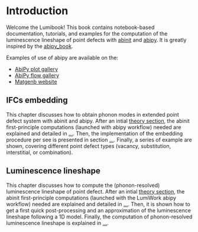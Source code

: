 # Introduction

Welcome the Lumibook! 
This book contains notebook-based documentation, tutorials, and examples for the computation of the luminescence lineshape of point defects with [abinit](https://www.abinit.org/) and [abipy](https://github.com/abinit/abipy). It is greatly inspired by the [abipy_book](https://abinit.github.io/abipy_book/intro.html). 

Examples of use of abipy are available on the:

* [AbiPy plot gallery](http://abinit.github.io/abipy/gallery/index.html)
* [AbiPy flow gallery](http://abinit.github.io/abipy/flow_gallery/index.html)
* [Matgenb website](https://matgenb.materialsvirtuallab.org)


## IFCs embedding 

This chapter discusses how to obtain phonon modes in extended point defect system with abinit and abipy. After an intial [theory section](), the abinit first-principle computations (launched with abipy workflow) needed are explained and detailed in [...](). Then, the implementation of the embedding procedure per see is presented in section [...](). Finally, a series of example are shown, covering different point defect types (vacancy, substitution, interstitial, or combination). 

## Luminescence lineshape 

This chapter discusses how to compute the (phonon-resolved) luminescence lineshape of point defect. After an intial [theory section](), the abinit first-principle computations (launched with the LumiWork abipy workflow) needed are explained and detailed in [...](). Then, it is shown how to get a first quick post-processing and an approximation of the luminescence lineshape following a 1D model. Finally, the computation of phonon-resolved luminescence lineshape is explained in [...]().
